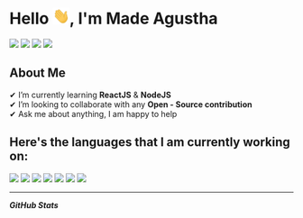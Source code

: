 <h1>Hello <img src="https://raw.githubusercontent.com/ABSphreak/ABSphreak/master/gifs/Hi.gif" width="30px">, I'm Made Agustha</h1>
<a target="_blank" href="mailto:suzumantan@gmail.com" ><img src="https://img.shields.io/badge/-Gmail-D14836?style=for-the-badge&logo=Gmail&logoColor=white"></img></a>
<a target="_blank" href="https://twitter.com/agusthas"><img src="https://img.shields.io/badge/-Twitter-1DA1F2?style=for-the-badge&logo=Twitter&logoColor=white"></img></a>
<a target="_blank" href="https://instagram.com/agusthas"><img src="https://img.shields.io/badge/instagram-%23E4405F.svg?style=for-the-badge&logo=Instagram&logoColor=white"></img></a>
<a target="_blank" href="https://www.linkedin.com/in/agusthas/"><img src="https://img.shields.io/badge/-LinkedIn-0077B5?style=for-the-badge&logo=Linkedin&logoColor=white"></img></a>

## About Me

✔ I’m currently learning **ReactJS** & **NodeJS**<br>
✔ I’m looking to collaborate with any **Open - Source contribution**<br>
✔ Ask me about anything, I am happy to help <br>

## Here's the languages that I am currently working on:

![](https://img.shields.io/badge/HTML5-E34F26?style=for-the-badge&logo=html5&logoColor=white)
![](https://img.shields.io/badge/CSS3-1572B6?style=for-the-badge&logo=css3&logoColor=white)
![](https://img.shields.io/badge/SASS-hotpink.svg?style=for-the-badge&logo=SASS&logoColor=white)
![](https://img.shields.io/badge/Markdown-000000?style=for-the-badge&logo=markdown&logoColor=white)
![](https://img.shields.io/badge/JavaScript-F7DF1E?style=for-the-badge&logo=javascript&logoColor=black)
![](https://img.shields.io/badge/typescript-%23007ACC.svg?style=for-the-badge&logo=typescript&logoColor=white)
![](https://img.shields.io/badge/React-20232A?style=for-the-badge&logo=react&logoColor=61DAFB)

<hr>

<i><b>GitHub Stats</b></i>

<p><img align="left" src="https://github-readme-stats.vercel.app/api/top-langs?username=agusthas&show_icons=true&locale=en&layout=compact&theme=tokyonight" alt="" /></p>
